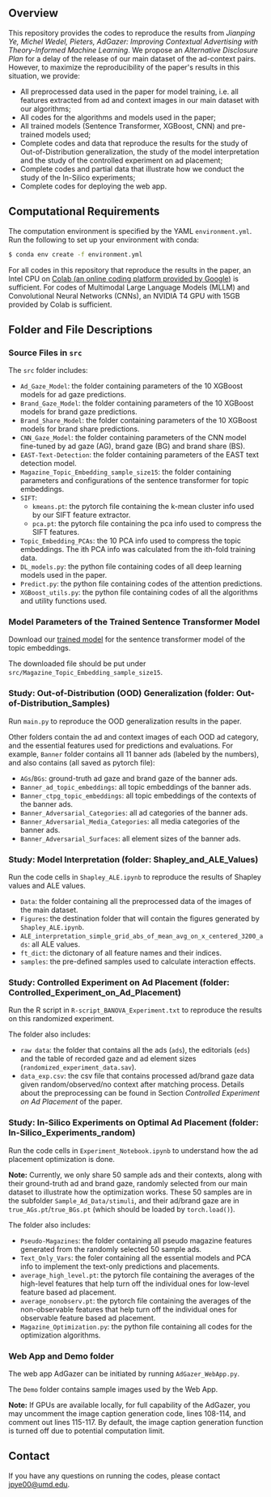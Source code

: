 ## Overview
This repository provides the codes to reproduce the results from *Jianping Ye, Michel Wedel, Pieters, AdGazer: Improving Contextual Advertising with Theory-Informed Machine Learning*. We propose an *Alternative Disclosure Plan* for a delay of the release of our main dataset of the ad-context pairs. However, to maximize the reproducibility of the paper's results in this situation, we provide:

- All preprocessed data used in the paper for model training, i.e. all features extracted from ad and context images in our main dataset with our algorithms;
- All codes for the algorithms and models used in the paper;
- All trained models (Sentence Transformer, XGBoost, CNN) and pre-trained models used;
- Complete codes and data that reproduce the results for the study of Out-of-Distribution generalization, the study of the model interpretation and the study of the controlled experiment on ad placement;
- Complete codes and partial data that illustrate how we conduct the study of the In-Silico experiments;
- Complete codes for deploying the web app.

## Computational Requirements
The computation environment is specified by the YAML `environment.yml`. Run the following to set up your environment with conda:
```bash
$ conda env create -f environment.yml
```

For all codes in this repository that reproduce the results in the paper, an Intel CPU on [Colab (an online coding platform provided by Google)](https://colab.google) is sufficient. For codes of Multimodal Large Language Models (MLLM) and Convolutional Neural Networks (CNNs), an NVIDIA T4 GPU with 15GB provided by Colab is sufficient.

## Folder and File Descriptions
### Source Files in `src`
The `src` folder includes:
- `Ad_Gaze_Model`: the folder containing parameters of the 10 XGBoost models for ad gaze predictions.
- `Brand_Gaze_Model`: the folder containing parameters of the 10 XGBoost models for brand gaze predictions.
- `Brand_Share_Model`: the folder containing parameters of the 10 XGBoost models for brand share predictions.
- `CNN_Gaze_Model`: the folder containing parameters of the CNN model fine-tuned by ad gaze (AG), brand gaze (BG) and brand share (BS).
- `EAST-Text-Detection`: the folder containing parameters of the EAST text detection model.
- `Magazine_Topic_Embedding_sample_size15`: the folder containing parameters and configurations of the sentence transformer for topic embeddings.
- `SIFT`: 
    - `kmeans.pt`: the pytorch file containing the k-mean cluster info used by our SIFT feature extractor.
    - `pca.pt`: the pytorch file containing the pca info used to compress the SIFT features.
- `Topic_Embedding_PCAs`: the 10 PCA info used to compress the topic embeddings. The ith PCA info was calculated from the ith-fold training data.
- `DL_models.py`: the python file containing codes of all deep learning models used in the paper.
- `Predict.py`: the python file containing codes of the attention predictions.
- `XGBoost_utils.py`: the python file containing codes of all the algorithms and utility functions used.


### Model Parameters of the Trained Sentence Transformer Model
Download our [trained model](https://drive.google.com/file/d/1_Vv1AXZsQGw41s-Q3bcg-k6aos5fK0Pd/view?usp=sharing) for the sentence transformer model of the topic embeddings. 

The downloaded file should be put under `src/Magazine_Topic_Embedding_sample_size15`.


### Study: Out-of-Distribution (OOD) Generalization (folder: Out-of-Distribution_Samples)
Run `main.py` to reproduce the OOD generalization results in the paper. 

Other folders contain the ad and context images of each OOD ad category, and the essential features used for predictions and evaluations. For example, `Banner` folder contains all 11 banner ads (labeled by the numbers), and also contains (all saved as pytorch file):
- `AGs`/`BGs`: ground-truth ad gaze and brand gaze of the banner ads.
- `Banner_ad_topic_embeddings`: all topic embeddings of the banner ads.
- `Banner_ctpg_topic_embeddings`: all topic embeddings of the contexts of the banner ads.
- `Banner_Adversarial_Categories`: all ad categories of the banner ads.
- `Banner_Adversarial_Media_Categories`: all media categories of the banner ads.
- `Banner_Adversarial_Surfaces`: all element sizes of the banner ads.


### Study: Model Interpretation (folder: Shapley_and_ALE_Values)
Run the code cells in `Shapley_ALE.ipynb` to reproduce the results of Shapley values and ALE values.
- `Data`: the folder containing all the preprocessed data of the images of the main dataset.
- `Figures`: the destination folder that will contain the figures generated by `Shapley_ALE.ipynb`.
- `ALE_interpretation_simple_grid_abs_of_mean_avg_on_x_centered_3200_ads`: all ALE values.
- `ft_dict`: the dictonary of all feature names and their indices.
- `samples`: the pre-defined samples used to calculate interaction effects.


### Study: Controlled Experiment on Ad Placement (folder: Controlled_Experiment_on_Ad_Placement)
Run the R script in `R-script_BANOVA_Experiment.txt` to reproduce the results on this randomized experiment.

The folder also includes:
- `raw data`: the folder that contains all the ads (`ads`), the editorials (`eds`) and the table of recorded gaze and ad element sizes (`randomized_experiment_data.sav`).
- `data_exp.csv`: the csv file that contains processed ad/brand gaze data given random/observed/no context after matching process. Details about the preprocessing can be found in Section *Controlled Experiment on Ad Placement* of the paper.


### Study: In-Silico Experiments on Optimal Ad Placement (folder: In-Silico_Experiments_random)
Run the code cells in `Experiment_Notebook.ipynb` to understand how the ad placement optimization is done.

**Note:** Currently, we only share 50 sample ads and their contexts, along with their ground-truth ad and brand gaze, randomly selected from our main dataset to illustrate how the optimization works. These 50 samples are in the subfolder `Sample_Ad_Data/stimuli`, and their ad/brand gaze are in `true_AGs.pt`/`true_BGs.pt` (which should be loaded by `torch.load()`).

The folder also includes:
- `Pseudo-Magazines`: the folder containing all pseudo magazine features generated from the randomly selected 50 sample ads.
- `Text_Only_Vars`: the foler containing all the essential models and PCA info to implement the text-only predictions and placements.
- `average_high_level.pt`: the pytorch file containing the averages of the high-level features that help turn off the individual ones for low-level feature based ad placement.
- `average_nonobserv.pt`: the pytorch file containing the averages of the non-observable features that help turn off the individual ones for observable feature based ad placement.
- `Magazine_Optimization.py`: the python file containing all codes for the optimization algorithms.

### Web App and Demo folder
The web app AdGazer can be initiated by running `AdGazer_WebApp.py`.

The `Demo` folder contains sample images used by the Web App.

**Note:** If GPUs are available locally, for full capability of the AdGazer, you may uncomment the image caption generation code, lines 108-114, and comment out lines 115-117. By default, the image caption generation function is turned off due to potential computation limit.


## Contact
If you have any questions on running the codes, please contact jpye00@umd.edu.